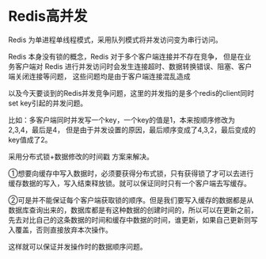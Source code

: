 # Redis高并发

Redis 为单进程单线程模式，采用队列模式将并发访问变为串行访问。

Redis 本身没有锁的概念，Redis 对于多个客户端连接并不存在竞争，
但是在业务客户端对 Redis 进行并发访问时会发生连接超时、数据转换错误、阻塞、客户端关闭连接等问题，
这些问题均是由于客户端连接混乱造成

以及今天要谈到的Redis并发竞争问题，这里的并发指的是多个redis的client同时set key引起的并发问题。

比如：多客户端同时并发写一个key，一个key的值是1，本来按顺序修改为2,3,4，最后是4，
但是由于并发设置的原因，最后顺序变成了4,3,2，最后变成的key值成了2。

采用分布式锁+数据修改的时间戳 方案来解决。

①想要向缓存中写入数据时，必须要获得分布式锁，只有获得锁了才可以去进行缓存数据的写入，写入结束释放锁。就可以保证同时只有一个客户端去写缓存。

②可是并不能保证每个客户端获取锁的顺序。但是我们要写入缓存的数据都是从数据库查询出来的，数据库都是有这种数据的创建时间的，所以可以在更新之前，先去对比自己的这条数据的时间和缓存中数据的时间，谁更新，如果自己更新则写入覆盖，否则直接放弃本次操作。

这样就可以保证并发操作时的数据顺序问题。
